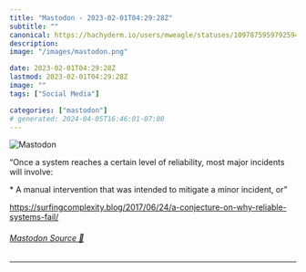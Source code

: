 ```yaml
---
title: "Mastodon - 2023-02-01T04:29:28Z"
subtitle: ""
canonical: https://hachyderm.io/users/mweagle/statuses/109787595979259437
description:
image: "/images/mastodon.png"

date: 2023-02-01T04:29:28Z
lastmod: 2023-02-01T04:29:28Z
image: ""
tags: ["Social Media"]

categories: ["mastodon"]
# generated: 2024-04-05T16:46:01-07:00
---
```

![Mastodon](/images/mastodon.png)

<p>“Once a system reaches a certain level of reliability, most major incidents will involve:</p><p> * A manual intervention that was intended to mitigate a minor incident, or”</p><p><a href="https://surfingcomplexity.blog/2017/06/24/a-conjecture-on-why-reliable-systems-fail/" target="_blank" rel="nofollow noopener noreferrer" translate="no"><span class="invisible">https://</span><span class="ellipsis">surfingcomplexity.blog/2017/06</span><span class="invisible">/24/a-conjecture-on-why-reliable-systems-fail/</span></a></p>


###### [Mastodon Source 🐘](https://hachyderm.io/@mweagle/109787595979259437)

___
